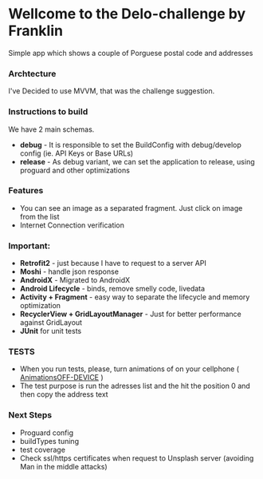 # Wellcome to the Delo-challenge by Franklin
Simple app which shows a couple of Porguese postal code and addresses

### Archtecture
I've Decided to use MVVM, that was the challenge suggestion.

### Instructions to build
We have 2 main schemas.
* **debug** - It is responsible to set the BuildConfig with debug/develop config (ie. API Keys or Base URLs)
* **release** - As debug variant, we can set the application to release, using proguard and other optimizations

### Features
* You can see an image as a separated fragment. Just click on image from the list
* Internet Connection verification

### Important:
* **Retrofit2** - just because I have to request to a server API
* **Moshi** - handle json response
* **AndroidX** - Migrated to AndroidX
* **Android Lifecycle** - binds, remove smelly code, livedata
* **Activity + Fragment** - easy way to separate the lifecycle and memory optimization
* **RecyclerView + GridLayoutManager** - Just for better performance against GridLayout
* **JUnit** for unit tests

### TESTS
* When you run tests, please, turn animations of on your cellphone ( [AnimationsOFF-DEVICE](https://stackoverflow.com/a/44005848) )
* The test purpose is run the adresses list and the hit the position 0 and then copy the address text

### Next Steps
* Proguard config
* buildTypes tuning
* test coverage
* Check ssl/https certificates when request to Unsplash server (avoiding Man in the middle attacks)

